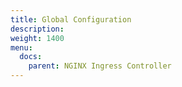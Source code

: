 ```yaml
---
title: Global Configuration
description:
weight: 1400
menu:
  docs:
    parent: NGINX Ingress Controller
---
```

